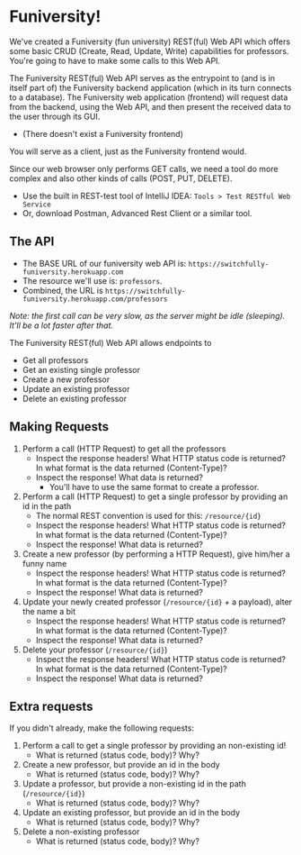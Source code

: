 # Funiversity!

We've created a Funiversity (fun university) REST(ful) Web API which offers some basic CRUD (Create, Read, Update, Write) capabilities for professors.
You're going to have to make some calls to this Web API.

The Funiversity REST(ful) Web API serves as the entrypoint to (and is in itself part of) the Funiversity backend application (which in its turn connects to a database). 
The Funiversity web application (frontend) will request data from the backend, using the Web API, and then present the received data to the user through its GUI.
- (There doesn't exist a Funiversity frontend)

You will serve as a client, just as the Funiversity frontend would.

Since our web browser only performs GET calls, we need a tool do more complex and also other kinds of calls (POST, PUT, DELETE).

- Use the built in REST-test tool of IntelliJ IDEA: `Tools > Test RESTful Web Service`
- Or, download Postman, Advanced Rest Client or a similar tool.

## The API
- The BASE URL of our funiversity web API is: `https://switchfully-funiversity.herokuapp.com`
- The resource we'll use is: `professors`.
- Combined, the URL is `https://switchfully-funiversity.herokuapp.com/professors`

*Note: the first call can be very slow, as the server might be idle (sleeping). It'll be a lot faster after that.*

The Funiversity REST(ful) Web API allows endpoints to 
- Get all professors
- Get an existing single professor
- Create a new professor
- Update an existing professor
- Delete an existing professor

## Making Requests

1. Perform a call (HTTP Request) to get all the professors
    - Inspect the response headers! What HTTP status code is returned? In what format is the data returned (Content-Type)?
    - Inspect the response! What data is returned?
        - You'll have to use the same format to create a professor.
2. Perform a call (HTTP Request) to get a single professor by providing an id in the path
    - The normal REST convention is used for this: `/resource/{id}`
    - Inspect the response headers! What HTTP status code is returned? In what format is the data returned (Content-Type)?
    - Inspect the response! What data is returned?
3. Create a new professor (by performing a HTTP Request), give him/her a funny name
    - Inspect the response headers! What HTTP status code is returned? In what format is the data returned (Content-Type)?
    - Inspect the response! What data is returned?
4. Update your newly created professor (`/resource/{id}` + a payload), alter the name a bit
    - Inspect the response headers! What HTTP status code is returned? In what format is the data returned (Content-Type)?
    - Inspect the response! What data is returned?
5. Delete your professor (`/resource/{id}`)
    - Inspect the response headers! What HTTP status code is returned? In what format is the data returned (Content-Type)?
    - Inspect the response! What data is returned?

## Extra requests

If you didn't already, make the following requests:

1. Perform a call to get a single professor by providing an non-existing id!
    - What is returned (status code, body)? Why?
2. Create a new professor, but provide an id in the body
    - What is returned (status code, body)? Why?
3. Update a professor, but provide a non-existing id in the path (`/resource/{id}`)
    - What is returned (status code, body)? Why?
4. Update an existing professor, but provide an id in the body
    - What is returned (status code, body)? Why?
5. Delete a non-existing professor
    - What is returned (status code, body)? Why?
